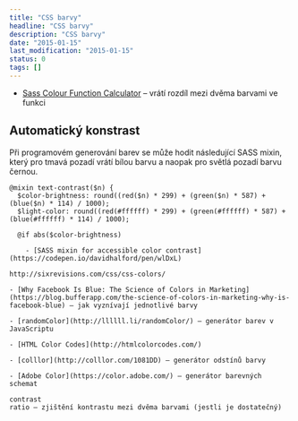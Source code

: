```yaml
---
title: "CSS barvy"
headline: "CSS barvy"
description: "CSS barvy"
date: "2015-01-15"
last_modification: "2015-01-15"
status: 0
tags: []
---
```


- [Sass Colour Function Calculator](http://razorltd.github.io/sasscolourfunctioncalculator/) – vrátí rozdíl mezi dvěma barvami ve funkci

## Automatický konstrast

Při programovém generování barev se může hodit následující SASS mixin, který pro tmavá pozadí vrátí bílou barvu a naopak pro světlá pozadí barvu černou.

```
@mixin text-contrast($n) {
  $color-brightness: round((red($n) * 299) + (green($n) * 587) + (blue($n) * 114) / 1000);
  $light-color: round((red(#ffffff) * 299) + (green(#ffffff) * 587) + (blue(#ffffff) * 114) / 1000);
  
  @if abs($color-brightness) 
  
    - [SASS mixin for accessible color contrast](https://codepen.io/davidhalford/pen/wlDxL)

http://sixrevisions.com/css/css-colors/

- [Why Facebook Is Blue: The Science of Colors in Marketing](https://blog.bufferapp.com/the-science-of-colors-in-marketing-why-is-facebook-blue) – jak vyznívají jednotlivé barvy

- [randomColor](http://llllll.li/randomColor/) – generátor barev v JavaScriptu

- [HTML Color Codes](http://htmlcolorcodes.com/)

- [colllor](http://colllor.com/1081DD) – generátor odstínů barvy

- [Adobe Color](https://color.adobe.com/) – generátor barevných schemat

contrast
ratio – zjištění kontrastu mezi dvěma barvami (jestli je dostatečný)